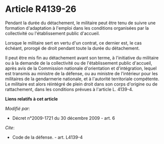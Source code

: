 # Article R4139-26

Pendant la durée du détachement, le militaire peut être tenu de suivre une formation d'adaptation à l'emploi dans les
conditions organisées par la collectivité ou l'établissement public d'accueil. 

Lorsque le militaire sert en vertu d'un contrat, ce dernier est, le cas échéant, prorogé de droit pendant toute la durée du
détachement. 

Il peut être mis fin au détachement avant son terme, à l'initiative du militaire ou à la demande de la collectivité ou de
l'établissement public d'accueil, après avis de la Commission nationale d'orientation et d'intégration, lequel est transmis
au   ministre de la défense, ou au ministre de l'intérieur pour les militaires de la gendarmerie nationale, et à l'autorité
territoriale compétente. Le militaire est alors réintégré de plein droit dans son corps d'origine ou de rattachement, dans
les conditions prévues à l'article L. 4139-4.

**Liens relatifs à cet article**

_Modifié par_:

  - Décret n°2009-1721 du 30 décembre 2009 - art. 6

_Cite_:

  - Code de la défense. - art. L4139-4

